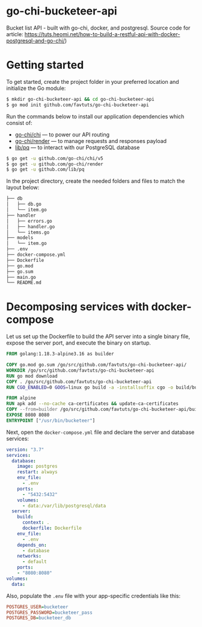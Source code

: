 # go-chi-bucketeer-api
Bucket list API - built with go-chi, docker, and postgresql. Source code for article: https://tuts.heomi.net/how-to-build-a-restful-api-with-docker-postgresql-and-go-chi/)


# Getting started

To get started, create the project folder in your preferred location and initialize the Go module:
```bash
$ mkdir go-chi-bucketeer-api && cd go-chi-bucketeer-api
$ go mod init github.com/favtuts/go-chi-bucketeer-api
```

Run the commands below to install our application dependencies which consist of:

* [go-chi/chi](https://pkg.go.dev/github.com/go-chi/chi) — to power our API routing
* [go-chi/render](https://pkg.go.dev/github.com/go-chi/render) — to manage requests and responses payload
* [lib/pq](https://pkg.go.dev/github.com/lib/pq) — to interact with our PostgreSQL database

```bash
$ go get -u github.com/go-chi/chi/v5
$ go get -u github.com/go-chi/render
$ go get -u github.com/lib/pq
```

In the project directory, create the needed folders and files to match the layout below:
```bash
├── db
│   ├── db.go
│   └── item.go
├── handler
│   ├── errors.go
│   ├── handler.go
│   └── items.go
├── models
│   └── item.go
├── .env
├── docker-compose.yml
├── Dockerfile
├── go.mod
├── go.sum
├── main.go
└── README.md
```

# Decomposing services with docker-compose

Let us set up the Dockerfile to build the API server into a single binary file, expose the server port, and execute the binary on startup.

```Dockerfile
FROM golang:1.18.3-alpine3.16 as builder

COPY go.mod go.sum /go/src/github.com/favtuts/go-chi-bucketeer-api/
WORKDIR /go/src/github.com/favtuts/go-chi-bucketeer-api
RUN go mod download
COPY . /go/src/github.com/favtuts/go-chi-bucketeer-api
RUN CGO_ENABLED=0 GOOS=linux go build -a -installsuffix cgo -o build/bucketeer github.com/favtuts/go-chi-bucketeer-api

FROM alpine
RUN apk add --no-cache ca-certificates && update-ca-certificates
COPY --from=builder /go/src/github.com/favtuts/go-chi-bucketeer-api/build/bucketeer /usr/bin/bucketeer
EXPOSE 8080 8080
ENTRYPOINT ["/usr/bin/bucketeer"]
```

Next, open the `docker-compose.yml` file and declare the server and database services:
```yml
version: "3.7"
services:
  database:
    image: postgres
    restart: always
    env_file:
      - .env
    ports:
      - "5432:5432"
    volumes:
      - data:/var/lib/postgresql/data
  server:
    build:
      context: .
      dockerfile: Dockerfile
    env_file: 
      - .env
    depends_on:
      - database
    networks:
      - default
    ports:
    - "8080:8080"
volumes:
  data:
```

Also, populate the `.env` file with your app-specific credentials like this:
```ini
POSTGRES_USER=bucketeer
POSTGRES_PASSWORD=bucketeer_pass
POSTGRES_DB=bucketeer_db
```